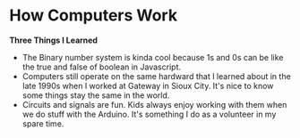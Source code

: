 # How Computers Work
__Three Things I Learned__
* The Binary number system is kinda cool because 1s and 0s can be like the true and false of boolean in Javascript. 
* Computers still operate on the same hardward that I learned about in the late 1990s when I worked at Gateway in Sioux City. It's nice to know some things stay the same in the world. 
* Circuits and signals are fun. Kids always enjoy working with them when we do stuff with the Arduino. It's something I do as a volunteer in my spare time. 